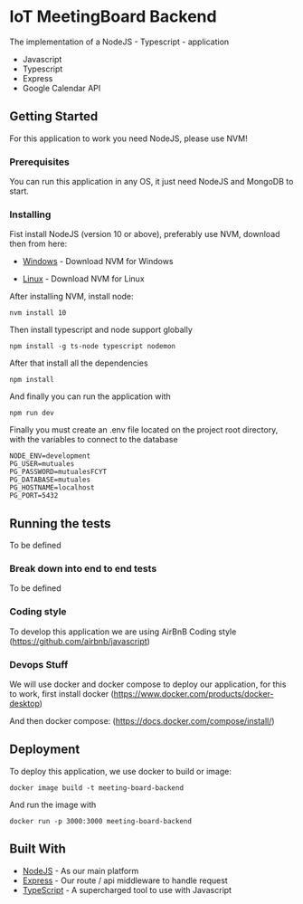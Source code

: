 # IoT MeetingBoard Backend

The implementation of a NodeJS - Typescript - application
*   Javascript
*   Typescript
*   Express
*   Google Calendar API

## Getting Started

For this application to work you need NodeJS, please use NVM!

### Prerequisites

You can run this application in any OS, it just need NodeJS and MongoDB to start.

### Installing

Fist install NodeJS (version 10 or above), preferably use NVM, download then from here:

* [Windows](https://github.com/coreybutler/nvm-windows) - Download NVM for Windows

* [Linux](https://github.com/creationix/nvm) - Download NVM for Linux

After installing NVM, install node:

```
nvm install 10
```

Then install typescript and node support globally

```
npm install -g ts-node typescript nodemon

```

After that install all the dependencies

```
npm install
```

And finally you can run the application with

```
npm run dev
```

Finally you must create an .env file located on the project root directory, with the variables to connect to the database
```
NODE_ENV=development
PG_USER=mutuales
PG_PASSWORD=mutualesFCYT
PG_DATABASE=mutuales
PG_HOSTNAME=localhost
PG_PORT=5432
```

## Running the tests

To be defined

### Break down into end to end tests

To be defined

### Coding style

To develop this application we are using AirBnB Coding style (https://github.com/airbnb/javascript) 

### Devops Stuff

We will use docker and docker compose to deploy our application, for this to work, first install docker (https://www.docker.com/products/docker-desktop)

And then docker compose: (https://docs.docker.com/compose/install/)


## Deployment

To deploy this application, we use docker to build or image:

```
docker image build -t meeting-board-backend
```

And run the image with

```
docker run -p 3000:3000 meeting-board-backend
```

## Built With

* [NodeJS](http://nodejs.org/) - As our main platform
* [Express](https://expressjs.com/) - Our route / api middleware to handle request
* [TypeScript](https://www.typescriptlang.org/) - A supercharged tool to use with Javascript


